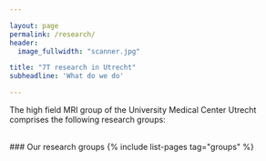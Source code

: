 ```yaml
---

layout: page
permalink: /research/
header: 
  image_fullwidth: "scanner.jpg"

title: "7T research in Utrecht"
subheadline: 'What do we do'

---
```


The high field MRI group of the University Medical Center Utrecht comprises the following research groups:

<br>
### Our research groups
{% include list-pages tag="groups" %}